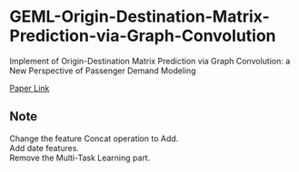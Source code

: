 # GEML-Origin-Destination-Matrix-Prediction-via-Graph-Convolution
Implement of Origin-Destination Matrix Prediction via Graph Convolution: a New Perspective of Passenger Demand Modeling

[Paper Link](https://dl.acm.org/doi/pdf/10.1145/3292500.3330877)

## Note
Change the feature Concat operation to Add.  
Add date features.  
Remove the Multi-Task Learning part.
